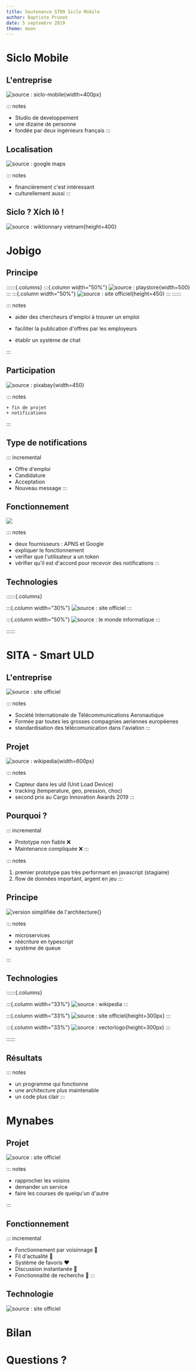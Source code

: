 ```yaml
---
title: Soutenance ST09 Siclo Mobile
author: Baptiste Prunot
date: 5 septembre 2019
theme: moon
---
```


# Siclo Mobile


## L'entreprise

![source : siclo-mobile](images/siclo.png){width=400px}

::: notes
+ Studio de developpement
+ une dizaine de personne
+ fondée par deux ingénieurs français
:::

##  Localisation

![source : google maps](images/map.png)

::: notes
 + financièrement c'est intéressant
 + culturellement aussi
:::

## Siclo ? Xích lô !

![source : wiktionnary vietnam](images/xichlo.jpg){height=400}

# Jobigo

## Principe
::::::{.columns}
:::{.column width="50%"}
![source : playstore](images/jobigo.png){width=500}
:::
:::{.column width="50%"}
![source : site officiel](images/jobigo_app_1.jpg){height=450}
:::
::::::

::: notes

   + aider des chercheurs d'emploi à trouver un emploi

   + faciliter la publication d'offres par les employeurs

   + établir un système de chat

:::

## Participation

![source : pixabay](images/notification.png){width=450}

::: notes

    + fin de projet
    + notifications

:::

## Type de notifications

::: incremental
+ Offre d'emploi
+ Candidature
+ Acceptation
+ Nouveau message
:::

## Fonctionnement

![](images/notification_fonctionnement.png)

::: notes
 + deux fournisseurs : APNS et Google
 + expliquer le fonctionnement
  + verifier que l'utilisateur a un token
  + vérifier qu'il est d'accord pour recevoir des notifications
:::

## Technologies 

::::::{.columns}

:::{.column width="30%"}
![source : site officiel](images/api-platform.png)
:::

:::{.column width="50%"}
![source : le monde informatique](images/docker.png)
:::

::::::

# SITA - Smart ULD

##  L'entreprise

![source : site officiel](images/sita.png)

::: notes
 + Société Internationale de Télécommunications Aeronautique
 + Formée par toutes les grosses compagnies aeriennes européenes
 + standardisation des télécomunication dans l'aviation
:::

## Projet

![source : wikipedia](images/uld.jpg){width=600px}

::: notes
 + Capteur dans les uld (Unit Load Device)
 + tracking (temperature, geo, pression, choc)
 + second prix au Cargo Innovation Awards 2019
:::

## Pourquoi ?

::: incremental
 - Prototype non fiable ❌ 
 - Maintenance compliquée ❌ 
:::

::: notes
   1. premier prototype pas très performant en javascript (stagiaire)
   1. flow de données important, argent en jeu
:::

## Principe

![version simplifiée de l'architecture](images/micro_services.svg){}

::: notes

   + microservices
   + réécriture en typescript
   + système de queue

:::

## Technologies


::::::{.columns}

:::{.column width="33%"}
  ![source : wikipedia](images/node.png)
:::

:::{.column width="33%"}
  ![source : site officiel](images/typescript.png){height=300px}
:::

:::{.column width="33%"}
  ![source : vectorlogo](images/rabbitmq.svg){height=300px}
:::

::::::

## Résultats

::: notes
+ un programme qui fonctionne
+ une architecture plus maintenable
+ un code plus clair
:::

# Mynabes

## Projet

![source : site officiel](images/mynabes.png)

::: notes

+ rapprocher les voisins
+ demander un service
+ faire les courses de quelqu'un d'autre

:::

## Fonctionnement

::: incremental
 + Fonctionnement par voisinnage 📍
 + Fil d'actualité 📰
 + Système de favoris ❤️
 + Discussion instantanée 📱
 + Fonctionnalité de recherche 🔎
:::

## Technologie

![source : site officiel](images/laravel.jpg)

# Bilan
    
# Questions ?

